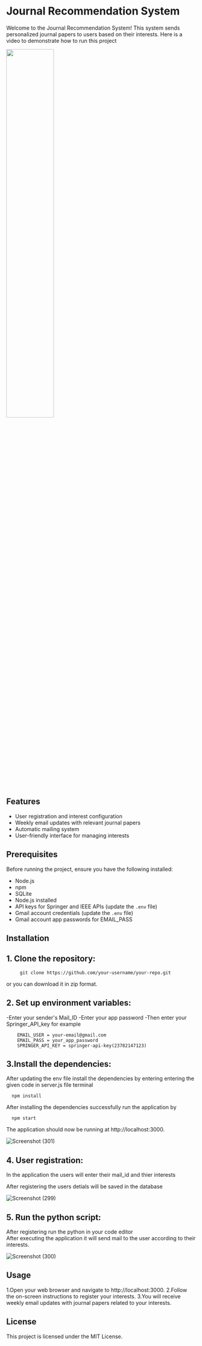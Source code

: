 # Journal Recommendation System

Welcome to the Journal Recommendation System! This system sends personalized journal papers to users based on their interests.
Here is a video to demonstrate how to run this project

[<img src="![Black White Video Centric YouTube Icon](https://github.com/naveenrk7/journal_automation/assets/94048894/8d0dd57d-9fed-4896-84a8-5b82703f598b)
" width="50%">](https://youtu.be/gYiiRj4i-j4 "Journal_ai")

## Features

- User registration and interest configuration
- Weekly email updates with relevant journal papers
- Automatic mailing system
- User-friendly interface for managing interests

## Prerequisites

Before running the project, ensure you have the following installed:

- Node.js 
- npm 
- SQLite 
- Node.js installed
- API keys for Springer and IEEE APIs (update the `.env` file)
- Gmail account credentials (update the `.env` file)
- Gmail account app passwords for EMAIL_PASS

## Installation

## 1. Clone the repository:

         git clone https://github.com/your-username/your-repo.git   

or you can download it in zip format.

## 2. Set up environment variables:
-Enter your sender's Mail_ID
-Enter your app password
-Then enter your Springer_API_key 
 for example

        EMAIL_USER = your-email@gmail.com
        EMAIL_PASS = your_app_password
        SPRINGER_API_KEY = springer-api-key(23782147123)


## 3.Install the dependencies:
After updating the env file install the dependencies by entering entering the given code in server.js file terminal

      npm install

After installing the dependencies successfully run the application by 

      npm start

The application should now be running at http://localhost:3000.

![Screenshot (301)](https://github.com/naveenrk7/journal_automation/assets/94048894/89aad617-1731-4c5f-98b4-166781f0cf51)




## 4. User registration:
In the application the users will enter their mail_id and thier interests
        
After registering the users detials will be saved in the database

![Screenshot (299)](https://github.com/naveenrk7/journal_automation/assets/94048894/fd51454e-d168-4f9e-ab7b-8d085c11cf61)


## 5. Run the python script:

After registering run the python in your code editor         
After executing the application it will send mail to the user according to their interests.

![Screenshot (300)](https://github.com/naveenrk7/journal_automation/assets/94048894/29084605-846a-4c32-9b58-73bbe4e5dcb9)

 

## Usage
1.Open your web browser and navigate to http://localhost:3000.
2.Follow the on-screen instructions to register your interests.
3.You will receive weekly email updates with journal papers related to your interests.

## License
This project is licensed under the MIT License.
